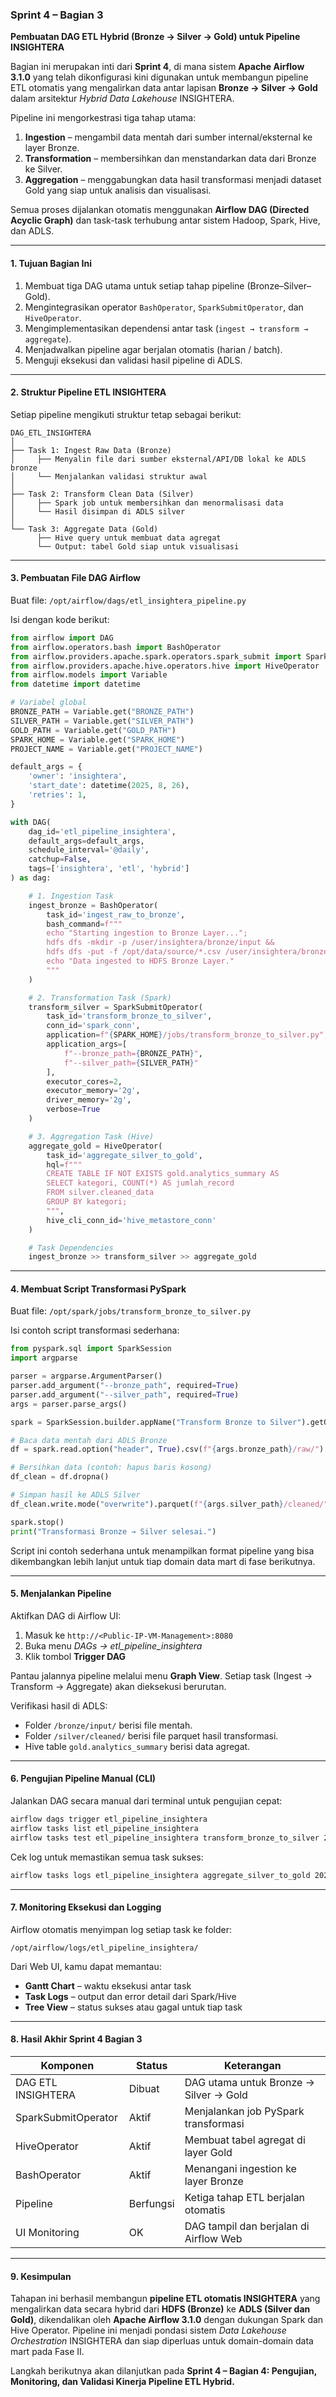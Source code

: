 ### Sprint 4 – Bagian 3

**Pembuatan DAG ETL Hybrid (Bronze → Silver → Gold) untuk Pipeline INSIGHTERA**

Bagian ini merupakan inti dari **Sprint 4**, di mana sistem **Apache Airflow 3.1.0** yang telah dikonfigurasi kini digunakan untuk membangun pipeline ETL otomatis yang mengalirkan data antar lapisan **Bronze → Silver → Gold** dalam arsitektur *Hybrid Data Lakehouse* INSIGHTERA.

Pipeline ini mengorkestrasi tiga tahap utama:

1. **Ingestion** – mengambil data mentah dari sumber internal/eksternal ke layer Bronze.
2. **Transformation** – membersihkan dan menstandarkan data dari Bronze ke Silver.
3. **Aggregation** – menggabungkan data hasil transformasi menjadi dataset Gold yang siap untuk analisis dan visualisasi.

Semua proses dijalankan otomatis menggunakan **Airflow DAG (Directed Acyclic Graph)** dan task-task terhubung antar sistem Hadoop, Spark, Hive, dan ADLS.

---

#### 1. Tujuan Bagian Ini

1. Membuat tiga DAG utama untuk setiap tahap pipeline (Bronze–Silver–Gold).
2. Mengintegrasikan operator `BashOperator`, `SparkSubmitOperator`, dan `HiveOperator`.
3. Mengimplementasikan dependensi antar task (`ingest → transform → aggregate`).
4. Menjadwalkan pipeline agar berjalan otomatis (harian / batch).
5. Menguji eksekusi dan validasi hasil pipeline di ADLS.

---

#### 2. Struktur Pipeline ETL INSIGHTERA

Setiap pipeline mengikuti struktur tetap sebagai berikut:

```
DAG_ETL_INSIGHTERA
│
├── Task 1: Ingest Raw Data (Bronze)
│     ├── Menyalin file dari sumber eksternal/API/DB lokal ke ADLS bronze
│     └── Menjalankan validasi struktur awal
│
├── Task 2: Transform Clean Data (Silver)
│     ├── Spark job untuk membersihkan dan menormalisasi data
│     └── Hasil disimpan di ADLS silver
│
└── Task 3: Aggregate Data (Gold)
      ├── Hive query untuk membuat data agregat
      └── Output: tabel Gold siap untuk visualisasi
```

---

#### 3. Pembuatan File DAG Airflow

Buat file:
`/opt/airflow/dags/etl_insightera_pipeline.py`

Isi dengan kode berikut:

```python
from airflow import DAG
from airflow.operators.bash import BashOperator
from airflow.providers.apache.spark.operators.spark_submit import SparkSubmitOperator
from airflow.providers.apache.hive.operators.hive import HiveOperator
from airflow.models import Variable
from datetime import datetime

# Variabel global
BRONZE_PATH = Variable.get("BRONZE_PATH")
SILVER_PATH = Variable.get("SILVER_PATH")
GOLD_PATH = Variable.get("GOLD_PATH")
SPARK_HOME = Variable.get("SPARK_HOME")
PROJECT_NAME = Variable.get("PROJECT_NAME")

default_args = {
    'owner': 'insightera',
    'start_date': datetime(2025, 8, 26),
    'retries': 1,
}

with DAG(
    dag_id='etl_pipeline_insightera',
    default_args=default_args,
    schedule_interval='@daily',
    catchup=False,
    tags=['insightera', 'etl', 'hybrid']
) as dag:

    # 1. Ingestion Task
    ingest_bronze = BashOperator(
        task_id='ingest_raw_to_bronze',
        bash_command=f"""
        echo "Starting ingestion to Bronze Layer...";
        hdfs dfs -mkdir -p /user/insightera/bronze/input &&
        hdfs dfs -put -f /opt/data/source/*.csv /user/insightera/bronze/input/ &&
        echo "Data ingested to HDFS Bronze Layer."
        """
    )

    # 2. Transformation Task (Spark)
    transform_silver = SparkSubmitOperator(
        task_id='transform_bronze_to_silver',
        conn_id='spark_conn',
        application=f"{SPARK_HOME}/jobs/transform_bronze_to_silver.py",
        application_args=[
            f"--bronze_path={BRONZE_PATH}",
            f"--silver_path={SILVER_PATH}"
        ],
        executor_cores=2,
        executor_memory='2g',
        driver_memory='2g',
        verbose=True
    )

    # 3. Aggregation Task (Hive)
    aggregate_gold = HiveOperator(
        task_id='aggregate_silver_to_gold',
        hql=f"""
        CREATE TABLE IF NOT EXISTS gold.analytics_summary AS
        SELECT kategori, COUNT(*) AS jumlah_record
        FROM silver.cleaned_data
        GROUP BY kategori;
        """,
        hive_cli_conn_id='hive_metastore_conn'
    )

    # Task Dependencies
    ingest_bronze >> transform_silver >> aggregate_gold
```

---

#### 4. Membuat Script Transformasi PySpark

Buat file:
`/opt/spark/jobs/transform_bronze_to_silver.py`

Isi contoh script transformasi sederhana:

```python
from pyspark.sql import SparkSession
import argparse

parser = argparse.ArgumentParser()
parser.add_argument("--bronze_path", required=True)
parser.add_argument("--silver_path", required=True)
args = parser.parse_args()

spark = SparkSession.builder.appName("Transform Bronze to Silver").getOrCreate()

# Baca data mentah dari ADLS Bronze
df = spark.read.option("header", True).csv(f"{args.bronze_path}/raw/")

# Bersihkan data (contoh: hapus baris kosong)
df_clean = df.dropna()

# Simpan hasil ke ADLS Silver
df_clean.write.mode("overwrite").parquet(f"{args.silver_path}/cleaned/")

spark.stop()
print("Transformasi Bronze → Silver selesai.")
```

Script ini contoh sederhana untuk menampilkan format pipeline yang bisa dikembangkan lebih lanjut untuk tiap domain data mart di fase berikutnya.

---

#### 5. Menjalankan Pipeline

Aktifkan DAG di Airflow UI:

1. Masuk ke `http://<Public-IP-VM-Management>:8080`
2. Buka menu *DAGs → etl_pipeline_insightera*
3. Klik tombol **Trigger DAG**

Pantau jalannya pipeline melalui menu **Graph View**.
Setiap task (Ingest → Transform → Aggregate) akan dieksekusi berurutan.

Verifikasi hasil di ADLS:

* Folder `/bronze/input/` berisi file mentah.
* Folder `/silver/cleaned/` berisi file parquet hasil transformasi.
* Hive table `gold.analytics_summary` berisi data agregat.

---

#### 6. Pengujian Pipeline Manual (CLI)

Jalankan DAG secara manual dari terminal untuk pengujian cepat:

```bash
airflow dags trigger etl_pipeline_insightera
airflow tasks list etl_pipeline_insightera
airflow tasks test etl_pipeline_insightera transform_bronze_to_silver 2025-08-26
```

Cek log untuk memastikan semua task sukses:

```bash
airflow tasks logs etl_pipeline_insightera aggregate_silver_to_gold 2025-08-26
```

---

#### 7. Monitoring Eksekusi dan Logging

Airflow otomatis menyimpan log setiap task ke folder:

```
/opt/airflow/logs/etl_pipeline_insightera/
```

Dari Web UI, kamu dapat memantau:

* **Gantt Chart** – waktu eksekusi antar task
* **Task Logs** – output dan error detail dari Spark/Hive
* **Tree View** – status sukses atau gagal untuk tiap task

---

#### 8. Hasil Akhir Sprint 4 Bagian 3

| Komponen            | Status    | Keterangan                             |
| ------------------- | --------- | -------------------------------------- |
| DAG ETL INSIGHTERA  | Dibuat    | DAG utama untuk Bronze → Silver → Gold |
| SparkSubmitOperator | Aktif     | Menjalankan job PySpark transformasi   |
| HiveOperator        | Aktif     | Membuat tabel agregat di layer Gold    |
| BashOperator        | Aktif     | Menangani ingestion ke layer Bronze    |
| Pipeline            | Berfungsi | Ketiga tahap ETL berjalan otomatis     |
| UI Monitoring       | OK        | DAG tampil dan berjalan di Airflow Web |

---

#### 9. Kesimpulan

Tahapan ini berhasil membangun **pipeline ETL otomatis INSIGHTERA** yang mengalirkan data secara hybrid dari **HDFS (Bronze)** ke **ADLS (Silver dan Gold)**, dikendalikan oleh **Apache Airflow 3.1.0** dengan dukungan Spark dan Hive Operator.
Pipeline ini menjadi pondasi sistem *Data Lakehouse Orchestration* INSIGHTERA dan siap diperluas untuk domain-domain data mart pada Fase II.

Langkah berikutnya akan dilanjutkan pada **Sprint 4 – Bagian 4: Pengujian, Monitoring, dan Validasi Kinerja Pipeline ETL Hybrid.**
